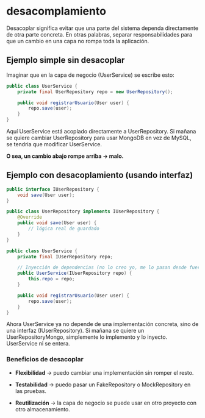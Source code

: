 # desacomplamiento

Desacoplar significa evitar que una parte del sistema dependa directamente de otra parte concreta.
En otras palabras, separar responsabilidades para que un cambio en una capa no rompa toda la aplicación.

## Ejemplo simple sin desacoplar

Imaginar que en la capa de negocio (UserService) se escribe esto:

````java
public class UserService {
    private final UserRepository repo = new UserRepository();

    public void registrarUsuario(User user) {
        repo.save(user);
    }
}
````

Aquí UserService está acoplado directamente a UserRepository.
Si mañana se quiere cambiar UserRepository para usar MongoDB en vez de MySQL, se tendria que modificar UserService.

**O sea, un cambio abajo rompe arriba → malo.**

## Ejemplo con desacoplamiento (usando interfaz)

````java
public interface IUserRepository {
    void save(User user);
}

public class UserRepository implements IUserRepository {
    @Override
    public void save(User user) {
        // lógica real de guardado
    }
}

public class UserService {
    private final IUserRepository repo;

    // Inyección de dependencias (no lo creo yo, me lo pasan desde fuera)
    public UserService(IUserRepository repo) {
        this.repo = repo;
    }

    public void registrarUsuario(User user) {
        repo.save(user);
    }
}
````
Ahora UserService ya no depende de una implementación concreta, sino de una interfaz (IUserRepository).
Si mañana se quiere un UserRepositoryMongo, simplemente lo implemento y lo inyecto.
UserService ni se entera.

### Beneficios de desacoplar

- **Flexibilidad** → puedo cambiar una implementación sin romper el resto.

- **Testabilidad** → puedo pasar un FakeRepository o MockRepository en las pruebas.

- **Reutilización** → la capa de negocio se puede usar en otro proyecto con otro almacenamiento.